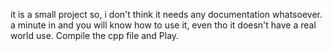 it is a small project so, i don't think it needs any documentation whatsoever. a minute in and you will know how to use it, even tho it doesn't have a real world use.
Compile the cpp file and Play.
